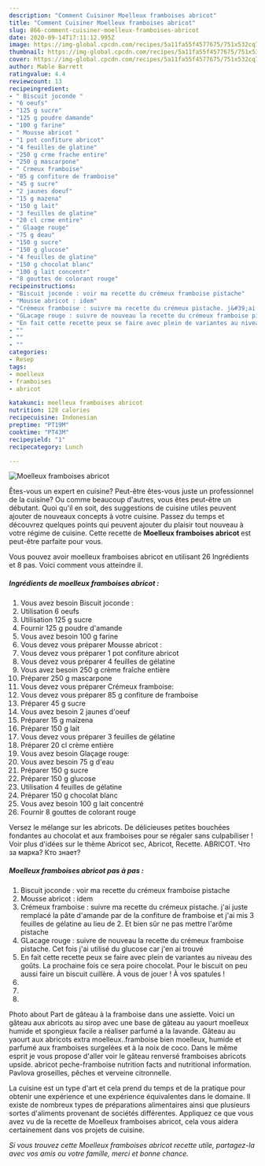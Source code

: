 ```yaml
---
description: "Comment Cuisiner Moelleux framboises abricot"
title: "Comment Cuisiner Moelleux framboises abricot"
slug: 866-comment-cuisiner-moelleux-framboises-abricot
date: 2020-09-14T17:11:12.995Z
image: https://img-global.cpcdn.com/recipes/5a11fa55f4577675/751x532cq70/moelleux-framboises-abricot-photo-principale-de-la-recette.jpg
thumbnail: https://img-global.cpcdn.com/recipes/5a11fa55f4577675/751x532cq70/moelleux-framboises-abricot-photo-principale-de-la-recette.jpg
cover: https://img-global.cpcdn.com/recipes/5a11fa55f4577675/751x532cq70/moelleux-framboises-abricot-photo-principale-de-la-recette.jpg
author: Mable Barrett
ratingvalue: 4.4
reviewcount: 13
recipeingredient:
- " Biscuit joconde "
- "6 oeufs"
- "125 g sucre"
- "125 g poudre damande"
- "100 g farine"
- " Mousse abricot "
- "1 pot confiture abricot"
- "4 feuilles de glatine"
- "250 g crme frache entire"
- "250 g mascarpone"
- " Crmeux framboise"
- "85 g confiture de framboise"
- "45 g sucre"
- "2 jaunes doeuf"
- "15 g mazena"
- "150 g lait"
- "3 feuilles de glatine"
- "20 cl crme entire"
- " Glaage rouge"
- "75 g deau"
- "150 g sucre"
- "150 g glucose"
- "4 feuilles de glatine"
- "150 g chocolat blanc"
- "100 g lait concentr"
- "8 gouttes de colorant rouge"
recipeinstructions:
- "Biscuit joconde : voir ma recette du crémeux framboise pistache"
- "Mousse abricot : idem"
- "Crémeux framboise : suivre ma recette du crémeux pistache. j&#39;ai juste remplacé la pâte d&#39;amande par de la confiture de framboise et j&#39;ai mis 3 feuilles de gélatine au lieu de 2. Et bien sûr ne pas mettre l&#39;arôme pistache"
- "GLacage rouge : suivre de nouveau la recette du crémeux framboise pistache. Cet fois j&#39;ai utilisé du glucose car j&#39;en ai trouvé"
- "En fait cette recette peux se faire avec plein de variantes au niveau des goûts. La prochaine fois ce sera poire chocolat. Pour le biscuit on peu aussi faire un biscuit cuillère. À vous de jouer ! À vos spatules !"
- ""
- ""
- ""
categories:
- Resep
tags:
- moelleux
- framboises
- abricot

katakunci: moelleux framboises abricot 
nutrition: 128 calories
recipecuisine: Indonesian
preptime: "PT19M"
cooktime: "PT43M"
recipeyield: "1"
recipecategory: Lunch

---
```



![Moelleux framboises abricot](https://img-global.cpcdn.com/recipes/5a11fa55f4577675/751x532cq70/moelleux-framboises-abricot-photo-principale-de-la-recette.jpg)

Êtes-vous un expert en cuisine? Peut-être êtes-vous juste un professionnel de la cuisine? Ou comme beaucoup d'autres, vous êtes peut-être un débutant. Quoi qu'il en soit, des suggestions de cuisine utiles peuvent ajouter de nouveaux concepts à votre cuisine. Passez du temps et découvrez quelques points qui peuvent ajouter du plaisir tout nouveau à votre régime de cuisine. Cette recette de <strong> Moelleux framboises abricot </strong> est peut-être parfaite pour vous.

<!--inarticleads1-->

Vous pouvez avoir moelleux framboises abricot en utilisant 26 Ingrédients et 8 pas. Voici comment vous atteindre il.

##### Ingrédients de moelleux framboises abricot :

1. Vous avez besoin  Biscuit joconde :
1. Utilisation 6 oeufs
1. Utilisation 125 g sucre
1. Fournir 125 g poudre d&#39;amande
1. Vous avez besoin 100 g farine
1. Vous devez vous préparer  Mousse abricot :
1. Vous devez vous préparer 1 pot confiture abricot
1. Vous devez vous préparer 4 feuilles de gélatine
1. Vous avez besoin 250 g crème fraîche entière
1. Préparer 250 g mascarpone
1. Vous devez vous préparer  Crémeux framboise:
1. Vous devez vous préparer 85 g confiture de framboise
1. Préparer 45 g sucre
1. Vous avez besoin 2 jaunes d&#39;oeuf
1. Préparer 15 g maïzena
1. Préparer 150 g lait
1. Vous devez vous préparer 3 feuilles de gélatine
1. Préparer 20 cl crème entière
1. Vous avez besoin  Glaçage rouge:
1. Vous avez besoin 75 g d&#39;eau
1. Préparer 150 g sucre
1. Préparer 150 g glucose
1. Utilisation 4 feuilles de gélatine
1. Préparer 150 g chocolat blanc
1. Vous avez besoin 100 g lait concentré
1. Fournir 8 gouttes de colorant rouge


Versez le mélange sur les abricots. De délicieuses petites bouchées fondantes au chocolat et aux framboises pour se régaler sans culpabiliser ! Voir plus d&#39;idées sur le thème Abricot sec, Abricot, Recette. ABRICOT. Что за марка? Кто знает? 

<!--inarticleads2-->

##### Moelleux framboises abricot pas à pas :

1. Biscuit joconde : voir ma recette du crémeux framboise pistache
1. Mousse abricot : idem
1. Crémeux framboise : suivre ma recette du crémeux pistache. j&#39;ai juste remplacé la pâte d&#39;amande par de la confiture de framboise et j&#39;ai mis 3 feuilles de gélatine au lieu de 2. Et bien sûr ne pas mettre l&#39;arôme pistache
1. GLacage rouge : suivre de nouveau la recette du crémeux framboise pistache. Cet fois j&#39;ai utilisé du glucose car j&#39;en ai trouvé
1. En fait cette recette peux se faire avec plein de variantes au niveau des goûts. La prochaine fois ce sera poire chocolat. Pour le biscuit on peu aussi faire un biscuit cuillère. À vous de jouer ! À vos spatules !
1. 
1. 
1. 


Photo about Part de gâteau à la framboise dans une assiette. Voici un gâteau aux abricots au sirop avec une base de gâteau au yaourt moelleux humide et spongieux facile a réaliser parfumé a la lavande. Gâteau au yaourt aux abricots extra moelleux..framboise bien moelleux, humide et parfumé aux framboises surgelées et à la noix de coco. Dans le même esprit je vous propose d&#39;aller voir le gâteau renversé framboises abricots upside. abricot peche-framboise nutrition facts and nutritional information. Pavlova groseilles, pêches et verveine citronnelle. 

<!--inarticleads1-->

<p>
La cuisine est un type d'art et cela prend du temps et de la pratique pour obtenir une expérience et une expérience équivalentes dans le domaine. Il existe de nombreux types de préparations alimentaires ainsi que plusieurs sortes d'aliments provenant de sociétés différentes. Appliquez ce que vous avez vu de la recette de Moelleux framboises abricot, cela vous aidera certainement dans vos projets de cuisine.
</p>

<p>
<i>Si vous trouvez cette Moelleux framboises abricot recette utile, partagez-la avec vos amis ou votre famille, merci et bonne chance.</i>
</p>
